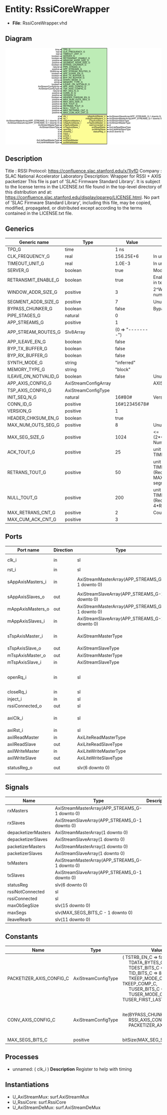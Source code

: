 # Entity: RssiCoreWrapper

- **File**: RssiCoreWrapper.vhd
## Diagram

![Diagram](RssiCoreWrapper.svg "Diagram")
## Description

Title      : RSSI Protocol: https://confluence.slac.stanford.edu/x/1IyfD
Company    : SLAC National Accelerator Laboratory
Description: Wrapper for RSSI + AXIS packetizer
This file is part of 'SLAC Firmware Standard Library'.
It is subject to the license terms in the LICENSE.txt file found in the
top-level directory of this distribution and at:
   https://confluence.slac.stanford.edu/display/ppareg/LICENSE.html.
No part of 'SLAC Firmware Standard Library', including this file,
may be copied, modified, propagated, or distributed except according to
the terms contained in the LICENSE.txt file.
## Generics

| Generic name         | Type                 | Value             | Description                                                                                        |
| -------------------- | -------------------- | ----------------- | -------------------------------------------------------------------------------------------------- |
| TPD_G                | time                 | 1 ns              |                                                                                                    |
| CLK_FREQUENCY_G      | real                 | 156.25E+6         | In units of Hz                                                                                     |
| TIMEOUT_UNIT_G       | real                 | 1.0E-3            | In units of seconds                                                                                |
| SERVER_G             | boolean              | true              | Module is server or client                                                                         |
| RETRANSMIT_ENABLE_G  | boolean              | true              | Enable/Disable retransmissions in tx module                                                        |
| WINDOW_ADDR_SIZE_G   | positive             | 3                 | 2^WINDOW_ADDR_SIZE_G  = Max number of segments in buffer                                           |
| SEGMENT_ADDR_SIZE_G  | positive             | 7                 | Unused (legacy generic)                                                                            |
| BYPASS_CHUNKER_G     | boolean              | false             | Bypass the AXIS chunker layer                                                                      |
| PIPE_STAGES_G        | natural              | 0                 |                                                                                                    |
| APP_STREAMS_G        | positive             | 1                 |                                                                                                    |
| APP_STREAM_ROUTES_G  | Slv8Array            | (0 => "--------") |                                                                                                    |
| APP_ILEAVE_EN_G      | boolean              | false             |                                                                                                    |
| BYP_TX_BUFFER_G      | boolean              | false             |                                                                                                    |
| BYP_RX_BUFFER_G      | boolean              | false             |                                                                                                    |
| SYNTH_MODE_G         | string               | "inferred"        |                                                                                                    |
| MEMORY_TYPE_G        | string               | "block"           |                                                                                                    |
| ILEAVE_ON_NOTVALID_G | boolean              | false             | Unused (legacy generic)                                                                            |
| APP_AXIS_CONFIG_G    | AxiStreamConfigArray |                   | AXIS Configurations                                                                                |
| TSP_AXIS_CONFIG_G    | AxiStreamConfigType  |                   |                                                                                                    |
| INIT_SEQ_N_G         | natural              | 16#80#            | Version and connection ID                                                                          |
| CONN_ID_G            | positive             | 16#12345678#      |                                                                                                    |
| VERSION_G            | positive             | 1                 |                                                                                                    |
| HEADER_CHKSUM_EN_G   | boolean              | true              |                                                                                                    |
| MAX_NUM_OUTS_SEG_G   | positive             | 8                 | Unused (legacy generic)                                                                            |
| MAX_SEG_SIZE_G       | positive             | 1024              | <= (2**SEGMENT_ADDR_SIZE_G)*8 Number of bytes                                                      |
| ACK_TOUT_G           | positive             | 25                | unit depends on TIMEOUT_UNIT_G                                                                     |
| RETRANS_TOUT_G       | positive             | 50                | unit depends on TIMEOUT_UNIT_G  (Recommended >= MAX_NUM_OUTS_SEG_G*Data segment transmission time) |
| NULL_TOUT_G          | positive             | 200               | unit depends on TIMEOUT_UNIT_G  (Recommended >= 4*RETRANS_TOUT_G)                                  |
| MAX_RETRANS_CNT_G    | positive             | 2                 | Counters                                                                                           |
| MAX_CUM_ACK_CNT_G    | positive             | 3                 |                                                                                                    |
## Ports

| Port name         | Direction | Type                                           | Description                            |
| ----------------- | --------- | ---------------------------------------------- | -------------------------------------- |
| clk_i             | in        | sl                                             | Clock and Reset                        |
| rst_i             | in        | sl                                             |                                        |
| sAppAxisMasters_i | in        | AxiStreamMasterArray(APP_STREAMS_G-1 downto 0) | SSI Application side                   |
| sAppAxisSlaves_o  | out       | AxiStreamSlaveArray(APP_STREAMS_G-1 downto 0)  |                                        |
| mAppAxisMasters_o | out       | AxiStreamMasterArray(APP_STREAMS_G-1 downto 0) |                                        |
| mAppAxisSlaves_i  | in        | AxiStreamSlaveArray(APP_STREAMS_G-1 downto 0)  |                                        |
| sTspAxisMaster_i  | in        | AxiStreamMasterType                            | SSI Transport side                     |
| sTspAxisSlave_o   | out       | AxiStreamSlaveType                             |                                        |
| mTspAxisMaster_o  | out       | AxiStreamMasterType                            |                                        |
| mTspAxisSlave_i   | in        | AxiStreamSlaveType                             |                                        |
| openRq_i          | in        | sl                                             | High level  Application side interface |
| closeRq_i         | in        | sl                                             |                                        |
| inject_i          | in        | sl                                             |                                        |
| rssiConnected_o   | out       | sl                                             |                                        |
| axiClk_i          | in        | sl                                             | AXI-Lite Register Interface            |
| axiRst_i          | in        | sl                                             |                                        |
| axilReadMaster    | in        | AxiLiteReadMasterType                          |                                        |
| axilReadSlave     | out       | AxiLiteReadSlaveType                           |                                        |
| axilWriteMaster   | in        | AxiLiteWriteMasterType                         |                                        |
| axilWriteSlave    | out       | AxiLiteWriteSlaveType                          |                                        |
| statusReg_o       | out       | slv(6 downto 0)                                | Internal statuses                      |
## Signals

| Name                | Type                                           | Description |
| ------------------- | ---------------------------------------------- | ----------- |
| rxMasters           | AxiStreamMasterArray(APP_STREAMS_G-1 downto 0) |             |
| rxSlaves            | AxiStreamSlaveArray(APP_STREAMS_G-1 downto 0)  |             |
| depacketizerMasters | AxiStreamMasterArray(1 downto 0)               |             |
| depacketizerSlaves  | AxiStreamSlaveArray(1 downto 0)                |             |
| packetizerMasters   | AxiStreamMasterArray(1 downto 0)               |             |
| packetizerSlaves    | AxiStreamSlaveArray(1 downto 0)                |             |
| txMasters           | AxiStreamMasterArray(APP_STREAMS_G-1 downto 0) |             |
| txSlaves            | AxiStreamSlaveArray(APP_STREAMS_G-1 downto 0)  |             |
| statusReg           | slv(6 downto 0)                                |             |
| rssiNotConnected    | sl                                             |             |
| rssiConnected       | sl                                             |             |
| maxObSegSize        | slv(15 downto 0)                               |             |
| maxSegs             | slv(MAX_SEGS_BITS_C - 1 downto 0)              |             |
| ileaveRearb         | slv(11 downto 0)                               |             |
## Constants

| Name                     | Type                | Value                                                                                                                                                                                                                                                                                                                                                                                                                                            | Description                                                                                                                             |
| ------------------------ | ------------------- | ------------------------------------------------------------------------------------------------------------------------------------------------------------------------------------------------------------------------------------------------------------------------------------------------------------------------------------------------------------------------------------------------------------------------------------------------ | --------------------------------------------------------------------------------------------------------------------------------------- |
| PACKETIZER_AXIS_CONFIG_C | AxiStreamConfigType |  (       TSTRB_EN_C    => false,<br><span style="padding-left:20px">       TDATA_BYTES_C => 8,<br><span style="padding-left:20px">       TDEST_BITS_C  => 8,<br><span style="padding-left:20px">       TID_BITS_C    => 8,<br><span style="padding-left:20px">       TKEEP_MODE_C  => TKEEP_COMP_C,<br><span style="padding-left:20px">       TUSER_BITS_C  => 8,<br><span style="padding-left:20px">       TUSER_MODE_C  => TUSER_FIRST_LAST_C) | This should really go in a AxiStreamPacketizerPkg                                                                                       |
| CONV_AXIS_CONFIG_C       | AxiStreamConfigType |  ite(BYPASS_CHUNKER_G,<br><span style="padding-left:20px"> RSSI_AXIS_CONFIG_C,<br><span style="padding-left:20px"> PACKETIZER_AXIS_CONFIG_C)                                                                                                                                                                                                                                                                                                     | If bypassing chunker, convert directly to RSSI AXIS configelse use Packetizer AXIS format. Packetizer will then convert to RSSI config. |
| MAX_SEGS_BITS_C          | positive            |  bitSize(MAX_SEG_SIZE_G)                                                                                                                                                                                                                                                                                                                                                                                                                         |                                                                                                                                         |
## Processes
- unnamed: ( clk_i )
**Description**
Register to help with timing

## Instantiations

- U_AxiStreamMux: surf.AxiStreamMux
- U_RssiCore: surf.RssiCore
- U_AxiStreamDeMux: surf.AxiStreamDeMux

